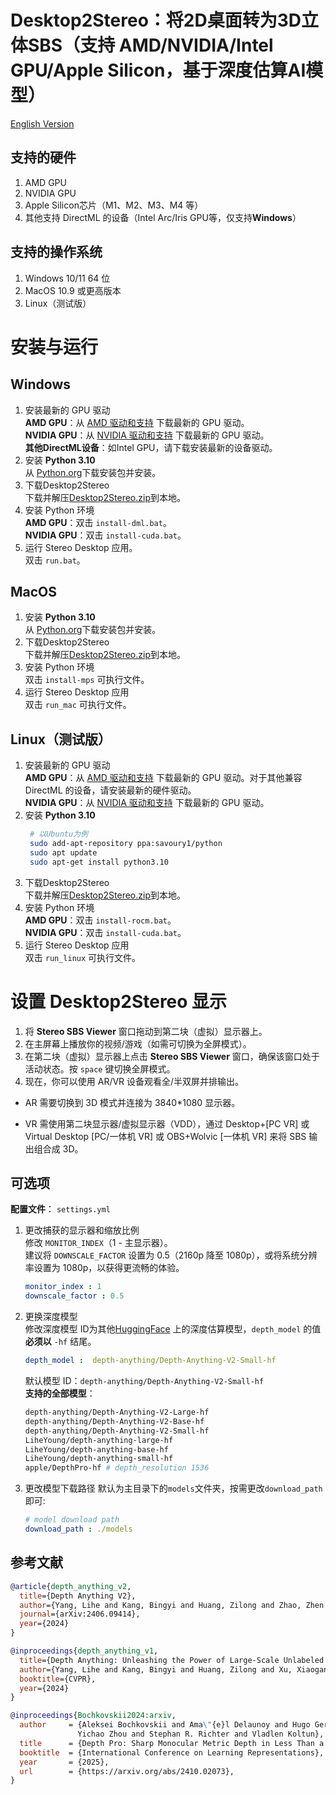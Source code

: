 # Desktop2Stereo：将2D桌面转为3D立体SBS（支持 AMD/NVIDIA/Intel GPU/Apple Silicon，基于深度估算AI模型）  
[English Version](./README.md)  

## 支持的硬件  
1. AMD GPU  
2. NVIDIA GPU  
3. Apple Silicon芯片（M1、M2、M3、M4 等） 
4. 其他支持 DirectML 的设备（Intel Arc/Iris GPU等，仅支持**Windows**）  
## 支持的操作系统  
1. Windows 10/11 64 位  
2. MacOS 10.9 或更高版本  
3. Linux（测试版） 

# 安装与运行  
## Windows  
1. 安装最新的 GPU 驱动  
   **AMD GPU**：从 [AMD 驱动和支持](https://www.amd.com/en/support/download/drivers.html) 下载最新的 GPU 驱动。  
   **NVIDIA GPU**：从 [NVIDIA 驱动和支持](https://www.nvidia.com/en-us/geforce/drivers/) 下载最新的 GPU 驱动。  
   **其他DirectML设备**：如Intel GPU，请下载安装最新的设备驱动。  
2.  安装 **Python 3.10**  
从 [Python.org](https://www.python.org/ftp/python/3.10.11/python-3.10.11-amd64.exe)下载安装包并安装。  
3. 下载Desktop2Stereo  
   下载并解压[Desktop2Stereo.zip](https://github.com/lc700x/desktop2stereo/releases/latest)到本地。  
4. 安装 Python 环境  
   **AMD GPU**：双击 `install-dml.bat`。  
   **NVIDIA GPU**：双击 `install-cuda.bat`。  
5. 运行 Stereo Desktop 应用。  
   双击 `run.bat`。  

## MacOS
1. 安装 **Python 3.10**  
   从 [Python.org](https://www.python.org/ftp/python/3.10.11/python-3.10.11-macos11.pkg)下载安装包并安装。  
2. 下载Desktop2Stereo  
   下载并解压[Desktop2Stereo.zip](https://github.com/lc700x/desktop2stereo/releases/latest)到本地。  
3. 安装 Python 环境  
   双击 `install-mps` 可执行文件。  
4. 运行 Stereo Desktop 应用  
   双击 `run_mac` 可执行文件。  

## Linux（测试版）
1. 安装最新的 GPU 驱动  
   **AMD GPU**：从 [AMD 驱动和支持](https://www.amd.com/en/support/download/drivers.html) 下载最新的 GPU 驱动。对于其他兼容 DirectML 的设备，请安装最新的硬件驱动。  
   **NVIDIA GPU**：从 [NVIDIA 驱动和支持](https://www.nvidia.com/en-us/geforce/drivers/) 下载最新的 GPU 驱动。  
2. 安装 **Python 3.10**  
   ```bash
    # 以Ubuntu为例
    sudo add-apt-repository ppa:savoury1/python
    sudo apt update
    sudo apt-get install python3.10
    ```
3. 下载Desktop2Stereo  
   下载并解压[Desktop2Stereo.zip](https://github.com/lc700x/desktop2stereo/releases/latest)到本地。  
4. 安装 Python 环境   
   **AMD GPU**：双击 `install-rocm.bat`。  
   **NVIDIA GPU**：双击 `install-cuda.bat`。  
5. 运行 Stereo Desktop 应用  
   双击 `run_linux` 可执行文件。  

# 设置 Desktop2Stereo 显示
1. 将 **Stereo SBS Viewer** 窗口拖动到第二块（虚拟）显示器上。  
2. 在主屏幕上播放你的视频/游戏（如需可切换为全屏模式）。  
3. 在第二块（虚拟）显示器上点击 **Stereo SBS Viewer** 窗口，确保该窗口处于活动状态。按 `space` 键切换全屏模式。  
4. 现在，你可以使用 AR/VR 设备观看全/半双屏并排输出。  

- AR 需要切换到 3D 模式并连接为 3840\*1080 显示器。  

- VR 需使用第二块显示器/虚拟显示器（VDD），通过 Desktop+[PC VR] 或 Virtual Desktop [PC/一体机 VR] 或 OBS+Wolvic [一体机 VR] 来将 SBS 输出组合成 3D。  


## 可选项
**配置文件**： `settings.yml`  
1. 更改捕获的显示器和缩放比例  
   修改 `MONITOR_INDEX`（1 - 主显示器）。  
   建议将 `DOWNSCALE_FACTOR` 设置为 0.5（2160p 降至 1080p），或将系统分辨率设置为 1080p，以获得更流畅的体验。  
   ```yaml
   monitor_index : 1
   downscale_factor : 0.5
   ```

2. 更换深度模型  
   修改深度模型 ID为其他[HuggingFace](https://huggingface.co/) 上的深度估算模型，`depth_model` 的值**必须以** `-hf` 结尾。  
   ```yaml
   depth_model :  depth-anything/Depth-Anything-V2-Small-hf
   ```
   默认模型 ID：`depth-anything/Depth-Anything-V2-Small-hf`  
   **支持的全部模型**：  
   ```Bash
   depth-anything/Depth-Anything-V2-Large-hf
   depth-anything/Depth-Anything-V2-Base-hf
   depth-anything/Depth-Anything-V2-Small-hf
   LiheYoung/depth-anything-large-hf
   LiheYoung/depth-anything-base-hf
   LiheYoung/depth-anything-small-hf
   apple/DepthPro-hf # depth_resolution 1536
   ```
3. 更改模型下载路径
   默认为主目录下的`models`文件夹，按需更改`download_path`即可:  
   ```yaml
   # model download path
   download_path : ./models
   ```
   

## 参考文献
```BIBTEX
@article{depth_anything_v2,
  title={Depth Anything V2},
  author={Yang, Lihe and Kang, Bingyi and Huang, Zilong and Zhao, Zhen and Xu, Xiaogang and Feng, Jiashi and Zhao, Hengshuang},
  journal={arXiv:2406.09414},
  year={2024}
}

@inproceedings{depth_anything_v1,
  title={Depth Anything: Unleashing the Power of Large-Scale Unlabeled Data},
  author={Yang, Lihe and Kang, Bingyi and Huang, Zilong and Xu, Xiaogang and Feng, Jiashi and Zhao, Hengshuang},
  booktitle={CVPR},
  year={2024}
}

@inproceedings{Bochkovskii2024:arxiv,
  author     = {Aleksei Bochkovskii and Ama\"{e}l Delaunoy and Hugo Germain and Marcel Santos and
               Yichao Zhou and Stephan R. Richter and Vladlen Koltun},
  title      = {Depth Pro: Sharp Monocular Metric Depth in Less Than a Second},
  booktitle  = {International Conference on Learning Representations},
  year       = {2025},
  url        = {https://arxiv.org/abs/2410.02073},
}
```
